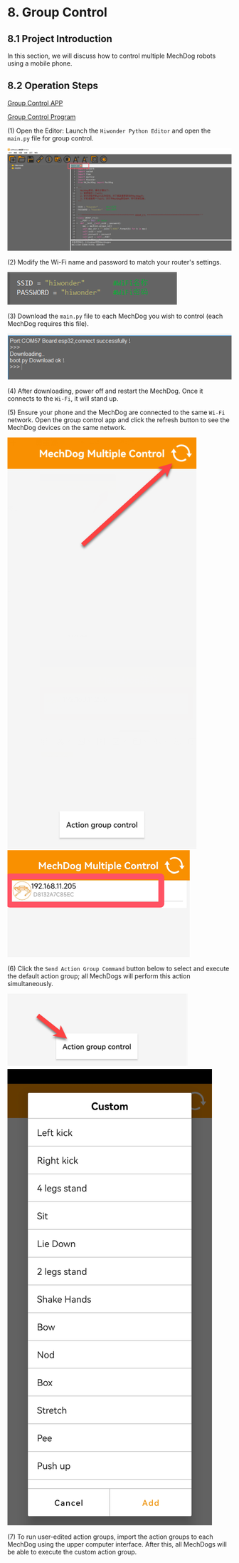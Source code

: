 # 8. Group Control

## 8.1 Project Introduction

In this section, we will discuss how to control multiple MechDog robots using a mobile phone.

## 8.2 Operation Steps

[Group Control APP](resources_download.md)

[Group Control Program](../_static/source_code/Group%20Control%20Program.zip)

(1) Open the Editor: Launch the `Hiwonder Python Editor` and open the `main.py` file for group control.

<img src="../_static/media/chapter_8/image2.png" class="common_img" />

(2) Modify the Wi-Fi name and password to match your router's settings.

<img src="../_static/media/chapter_8/image3.png" class="common_img" />

(3) Download the `main.py` file to each MechDog you wish to control (each MechDog requires this file).

<img class="common_img" src="../_static/media/chapter_4/section_7/05/media/image17.png"  />

(4) After downloading, power off and restart the MechDog. Once it connects to the `Wi-Fi`, it will stand up.

(5) Ensure your phone and the MechDog are connected to the same `Wi-Fi` network. Open the group control app and click the refresh button to see the MechDog devices on the same network.

<img src="../_static/media/chapter_8/image5.png" class="common_img" />

<img src="../_static/media/chapter_8/image6.png" class="common_img" />

(6) Click the `Send Action Group Command` button below to select and execute the default action group; all MechDogs will perform this action simultaneously.

<img src="../_static/media/chapter_8/image7.png" class="common_img" />

<img src="../_static/media/chapter_8/image8.jpeg" class="common_img" />

(7) To run user-edited action groups, import the action groups to each MechDog using the upper computer interface. After this, all MechDogs will be able to execute the custom action group.
